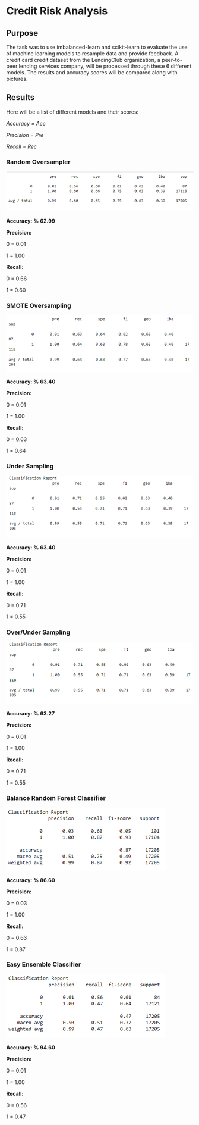 # Credit Risk Analysis

## Purpose

The task was to use imbalanced-learn and scikit-learn to evaluate the use of machine learning models to resample data and provide feedback.
A credit card credit dataset from the LendingClub organization, a peer-to-peer lending services company, will be processed through these 6 different models. The results and accuracy scores will be compared along with pictures.

## Results
Here will be a list of different models and their scores:

  *Accuracy = Acc*

  *Precision = Pre*

  *Recall = Rec*



### Random Oversampler
![Random_Oversampler](https://github.com/Cyber-Wolfe/Credit_Risk_Analysis/blob/main/Captures/Random_Oversampler.PNG)

**Accuracy: % 62.99**

**Precision:**

0 = 0.01

1 = 1.00

**Recall:**

0 = 0.66
        
1 = 0.60


### SMOTE Oversampling
![SMOTE_Oversampling](https://github.com/Cyber-Wolfe/Credit_Risk_Analysis/blob/main/Captures/SMOTE_Oversampling.PNG)

**Accuracy: % 63.40**

**Precision:**

0 = 0.01

1 = 1.00

**Recall:**

0 = 0.63
        
1 = 0.64

### Under Sampling

![Under_Sampling](https://github.com/Cyber-Wolfe/Credit_Risk_Analysis/blob/main/Captures/Under_Sampling.PNG)

**Accuracy: % 63.40**

**Precision:**

0 = 0.01

1 = 1.00

**Recall:**

0 = 0.71
        
1 = 0.55

### Over/Under Sampling

![Over_Under_Sampling](https://github.com/Cyber-Wolfe/Credit_Risk_Analysis/blob/main/Captures/Over_Under_Sampling.PNG)

**Accuracy: % 63.27**

**Precision:**

0 = 0.01

1 = 1.00

**Recall:**

0 = 0.71
        
1 = 0.55

### Balance Random Forest Classifier

![Balance_Random_Forest_Classifier](https://github.com/Cyber-Wolfe/Credit_Risk_Analysis/blob/main/Captures/Balance_Random_Forest_Classifier.PNG)

**Accuracy: % 86.60**

**Precision:**

0 = 0.03

1 = 1.00

**Recall:**

0 = 0.63
        
1 = 0.87

### Easy Ensemble Classifier

![Easy_Ensemble_Classifier](https://github.com/Cyber-Wolfe/Credit_Risk_Analysis/blob/main/Captures/Easy_Ensemble_Classifier.PNG)

**Accuracy: % 94.60**

**Precision:**

0 = 0.01

1 = 1.00

**Recall:**

0 = 0.56
        
1 = 0.47
